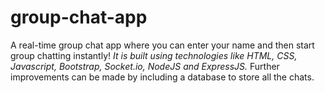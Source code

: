 # group-chat-app

A real-time group chat app where you can enter your name and then start group chatting instantly!
*It is built using technologies like HTML, CSS, Javascript, Bootstrap, Socket.io, NodeJS and ExpressJS.*
Further improvements can be made by including a database to store all the chats. 
 
